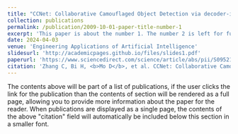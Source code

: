 ```yaml
---
title: "CCNet: Collaborative Camouflaged Object Detection via decoder-induced infor-mation interaction and supervision refinement network"
collection: publications
permalink: /publication/2009-10-01-paper-title-number-1
excerpt: 'This paper is about the number 1. The number 2 is left for future work.'
date: 2024-04-03
venue: 'Engineering Applications of Artificial Intelligence'
slidesurl: 'http://academicpages.github.io/files/slides1.pdf'
paperurl: 'https://www.sciencedirect.com/science/article/abs/pii/S095219762400486X'
citation: 'Zhang C, Bi H, <b>Mo D</b>, et al. CCNet: Collaborative Camouflaged Object Detection via decoder-induced information interaction and supervision refinement network[J]. <i>Engineering Applications of Artificial Intelligence</i>, 2024, 133: 108328.'
---
```


The contents above will be part of a list of publications, if the user clicks the link for the publication than the contents of section will be rendered as a full page, allowing you to provide more information about the paper for the reader. When publications are displayed as a single page, the contents of the above "citation" field will automatically be included below this section in a smaller font.
